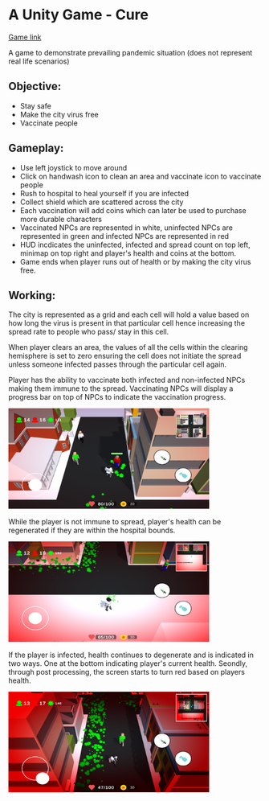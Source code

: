 # A Unity Game - Cure 
[Game link](https://play.google.com/store/apps/details?id=com.SAGamesInc.CURE)

A game to demonstrate prevailing pandemic situation (does not represent real life scenarios)

## Objective:
  - Stay safe
  - Make the city virus free
  - Vaccinate people

## Gameplay:
  - Use left joystick to move around
  - Click on handwash icon to clean an area and vaccinate icon to vaccinate people
  - Rush to hospital to heal yourself if you are infected
  - Collect shield which are scattered across the city
  - Each vaccination will add coins which can later be used to purchase more durable characters
  - Vaccinated NPCs are represented in white, uninfected NPCs are represented in green and infected NPCs are represented in red
  - HUD incdicates the uninfected, infected and spread count on top left, minimap on top right and player's health and coins at the bottom.
  - Game ends when player runs out of health or by making the city virus free.

## Working:
<p>
  The city is represented as a grid and each cell will hold a value based on how long the virus is present in that particular cell hence increasing the spread rate to people who pass/ stay in this cell.
  
  When player clears an area, the values of all the cells within the clearing hemisphere is set to zero ensuring the cell does not initiate the spread unless someone infected passes through the particular cell again.
  
  Player has the ability to vaccinate both infected and non-infected NPCs making them immune to the spread. Vaccinating NPCs will display a progress bar on top of NPCs to indicate the vaccination progress.

  <img src="/Images/SS-1.png" width="400" height="200"/>

  While the player is not immune to spread, player's health can be regenerated if they are within the hospital bounds.
  
  <img src="/Images/SS-3.png" width="400" height="200"/>
  
  If the player is infected, health continues to degenerate and is indicated in two ways. One at the bottom indicating player's current health. Seondly, through post processing, the screen starts to turn red based on players health.
  
  <img src="/Images/SS-2.png" width="400" height="200"/>
    
</p>
